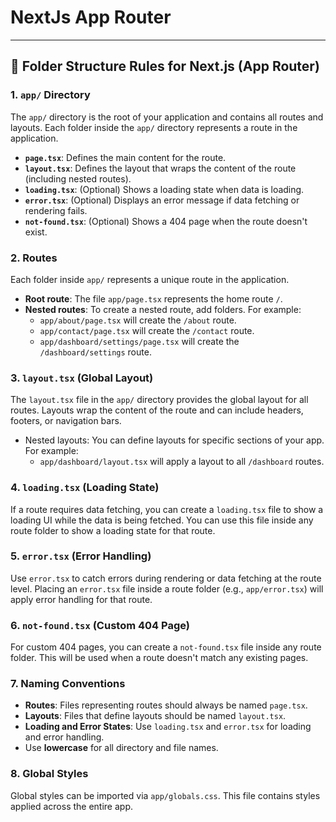 # NextJs App Router

---

## 📂 Folder Structure Rules for Next.js (App Router)

### 1. `app/` Directory
The `app/` directory is the root of your application and contains all routes and layouts. Each folder inside the `app/` directory represents a route in the application.

- **`page.tsx`**: Defines the main content for the route.
- **`layout.tsx`**: Defines the layout that wraps the content of the route (including nested routes).
- **`loading.tsx`**: (Optional) Shows a loading state when data is loading.
- **`error.tsx`**: (Optional) Displays an error message if data fetching or rendering fails.
- **`not-found.tsx`**: (Optional) Shows a 404 page when the route doesn't exist.

### 2. Routes
Each folder inside `app/` represents a unique route in the application.

- **Root route**: The file `app/page.tsx` represents the home route `/`.
- **Nested routes**: To create a nested route, add folders. For example:
  - `app/about/page.tsx` will create the `/about` route.
  - `app/contact/page.tsx` will create the `/contact` route.
  - `app/dashboard/settings/page.tsx` will create the `/dashboard/settings` route.

### 3. `layout.tsx` (Global Layout)
The `layout.tsx` file in the `app/` directory provides the global layout for all routes. Layouts wrap the content of the route and can include headers, footers, or navigation bars.

- Nested layouts: You can define layouts for specific sections of your app. For example:
  - `app/dashboard/layout.tsx` will apply a layout to all `/dashboard` routes.

### 4. `loading.tsx` (Loading State)
If a route requires data fetching, you can create a `loading.tsx` file to show a loading UI while the data is being fetched. You can use this file inside any route folder to show a loading state for that route.

### 5. `error.tsx` (Error Handling)
Use `error.tsx` to catch errors during rendering or data fetching at the route level. Placing an `error.tsx` file inside a route folder (e.g., `app/error.tsx`) will apply error handling for that route.

### 6. `not-found.tsx` (Custom 404 Page)
For custom 404 pages, you can create a `not-found.tsx` file inside any route folder. This will be used when a route doesn't match any existing pages.

### 7. Naming Conventions
- **Routes**: Files representing routes should always be named `page.tsx`.
- **Layouts**: Files that define layouts should be named `layout.tsx`.
- **Loading and Error States**: Use `loading.tsx` and `error.tsx` for loading and error handling.
- Use **lowercase** for all directory and file names.

### 8. Global Styles
Global styles can be imported via `app/globals.css`. This file contains styles applied across the entire app.
